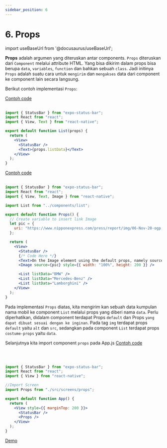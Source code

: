 ```yaml
---
sidebar_position: 6
---
```


# 6. Props

import useBaseUrl from '@docusaurus/useBaseUrl';

**Props** adalah argumen yang diteruskan antar components. `Props` diteruskan dari `Component` melalui attribute HTML. Yang bisa dikirim dalam props bisa berupa `data`, `variables`, `function` dan bahkan sebuah `class`. Jadi initinya `Props` adalah suatu cara untuk `mengirim` dan `mengakses` data dari component ke component lain secara langsung.

Berikut contoh implementasi `Props`:

<a class="btn-example-code" href="https://github.com/demo-dumbways/ebook-code-results-stage-2/tree/3-frontend-react-js-fundamental/src">
Contoh code
</a>

<br />
<br />

```jsx title=src/components/list.js
import { StatusBar } from "expo-status-bar";
import React from "react";
import { View, Text } from "react-native";

export default function List(props) {
  return (
    <View>
      <StatusBar />
      <Text>{props.listData}</Text>
    </View>
  );
}
```

<a class="btn-example-code" href="https://github.com/demo-dumbways/ebook-code-results-stage-2/tree/3-frontend-react-js-fundamental/src">
Contoh code
</a>

<br />
<br />

```jsx title=src/screens/props.js
import { StatusBar } from "expo-status-bar";
import React from "react";
import { View, Text, Image } from "react-native";

import List from "../components/list";

export default function Props() {
  // Create variable to insert link Image
  let pic = {
    uri: "https://www.nipponexpress.com/press/report/img/06-Nov-20-ogp.jpeg",
  };

  return (
    <View>
      <StatusBar />
      {/* Code Here */}
      <Text>On the Image element using the default props, namely source</Text>
      <Image source={pic} style={{ width: "100%", height: 200 }} />

      <List listData="BMW" />
      <List listData="Mercedes-Benz" />
      <List listData="Lamborghini" />
    </View>
  );
}
```

Pada implementasi `Props` diatas, kita mengirim kan sebuah data kumpulan nama mobil ke component `List` melalui props yang diberi nama `data`. Perlu diperhatikan, didalam component terdapat Props `default` dan Props `yang dapat dibuat sesuai dengan ke inginan`. Pada tag `img` terdapat props `default` yaitu `alt` dan `src`, sedangkan pada component `List` terdapat props `costume-props` yaitu `data`.

Selanjutnya kita import component `props` pada App.js
<a class="btn-example-code" href="https://github.com/demo-dumbways/ebook-code-results-stage-2/tree/3-frontend-react-js-fundamental/src">
Contoh code
</a>

<br />
<br />

```jsx title=App.js
import { StatusBar } from "expo-status-bar";
import React from "react";
import { View } from "react-native";

//Import Screen
import Props from "./src/screens/props";

export default function App() {
  return (
    <View style={{ marginTop: 200 }}>
      <StatusBar />
      <Props />
    </View>
  );
}
```

<div>
<a class="btn-demo" href="https://snack.expo.dev/@demo.dumbways/github.com-demo-dumbways-fundamental-react-native@4.props">
Demo
</a>
</div>
